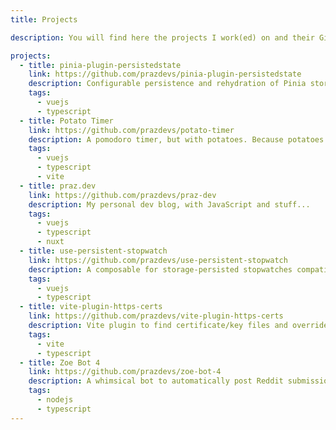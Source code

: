 ```yaml
---
title: Projects

description: You will find here the projects I work(ed) on and their GitHub repo.

projects:
  - title: pinia-plugin-persistedstate
    link: https://github.com/prazdevs/pinia-plugin-persistedstate
    description: Configurable persistence and rehydration of Pinia stores.
    tags: 
      - vuejs
      - typescript
  - title: Potato Timer
    link: https://github.com/prazdevs/potato-timer
    description: A pomodoro timer, but with potatoes. Because potatoes are cool.
    tags: 
      - vuejs
      - typescript
      - vite
  - title: praz.dev
    link: https://github.com/prazdevs/praz-dev
    description: My personal dev blog, with JavaScript and stuff...
    tags: 
      - vuejs
      - typescript
      - nuxt
  - title: use-persistent-stopwatch
    link: https://github.com/prazdevs/use-persistent-stopwatch
    description: A composable for storage-persisted stopwatches compatible with Vue 2 & 3.
    tags: 
      - vuejs
      - typescript
  - title: vite-plugin-https-certs
    link: https://github.com/prazdevs/vite-plugin-https-certs
    description: Vite plugin to find certificate/key files and override server.https config before resolution.
    tags: 
      - vite
      - typescript
  - title: Zoe Bot 4
    link: https://github.com/prazdevs/zoe-bot-4
    description: A whimsical bot to automatically post Reddit submissions to Discord, with moderation features.
    tags: 
      - nodejs
      - typescript
---
```

